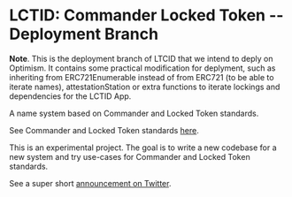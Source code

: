 # LCTID: Commander Locked Token -- Deployment Branch

**Note**. This is the deployment branch of LTCID that we intend to deply on Optimism. It contains some practical modification for deplyment, such as inheriting from ERC721Enumerable instead of from ERC721 (to be able to iterate names), attestationStation or extra functions to iterate lockings and dependencies for the LCTID App.

A name system based on Commander and Locked Token standards.

See Commander and Locked Token standards [here](github.com/woolballers/commander-token-contracts/).

This is an experimental project. The goal is to write a new codebase for a new system and try use-cases for Commander and Locked Token standards.

See a super short [announcement on Twitter](https://twitter.com/neiman30/status/1650370202847125508).

